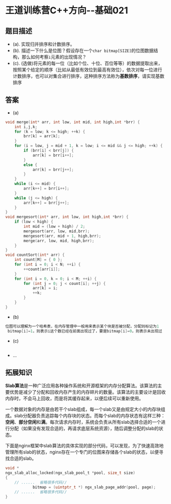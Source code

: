 # 王道训练营C++方向--基础021

## 题目描述

- (a). 实现归并排序和计数排序。
- (b). 描述一下什么是位图？假设存在一个`char bitmap[SIZE]`的位图数据结构，那么如何考察`i`元素的出现情况？
- (c). (选做)将元素的每一位（比如个位、十位、百位等等）的数据提取出来，按照某个给定的顺序（比如从最低有效位到最高有效位），依次对每一位进行计数排序，也可以对集合进行排序，这种排序方法称为**基数排序**，请实现基数排序

## 答案

- (a)

```c
void merge(int* arr, int low, int mid, int high,int *brr) {
	int i,j,k;
	for (k = low; k <= high; ++k) {
		brr[k] = arr[k];
	}
	for (i = low, j = mid + 1, k = low; i <= mid && j <= high; ++k) {
		if (brr[i] < brr[j]) {
			arr[k] = brr[i++];
		}
		else {
			arr[k] = brr[j++];
		}
	}
	while (i <= mid) {
		arr[k++] = brr[i++];
	}
	while (j <= high) {
		arr[k++] = brr[j++];
	}
}
void mergesort(int* arr, int low, int high,int *brr) {
	if (low < high) {
		int mid = (low + high) / 2;
		mergesort(arr, low, mid,brr);
		mergesort(arr, mid + 1, high,brr);
		merge(arr, low, mid, high,brr);
	}
}
void countSort(int* arr) {
	int count[M] = { 0 };
	for (int i = 0; i < N; ++i) {
		++count[arr[i]];
	}
	for (int i = 0, k = 0; i < M; ++i) {
		for (int j = 0; j < count[i]; ++j) {
			arr[k] = i;
			++k;
		}
	}
}
```

- (b)

```c
位图可以理解为一个哈希表，在内存管理中一般用来表示某个块是否被分配，分配则标记为1
 bitmap[i]=1，则表示i这个数已经在前面出现过了，要是bitmap[i]=0，则表示未出现过
```

- (c)

```c

```

- ...

## 拓展知识

**Slab算法**是一种广泛应用各种操作系统和开源框架的内存分配算法。该算法的主要优势是减少了分配和回收内存产生的内存碎片的数量。该算法的主要设计是回收内存时，不会马上回收，而是将其缓存起来，以便后续可以重新使用。

一个数据对象的内存是由若干个slab组成，每一个slab又是由规定大小的内存块组成。slab分配器负责追踪每个内存块的状态。而每个slab的内存状态有这样三种：**空闲**、**部分空闲**和**满**。每次请求内存时，系统会负责从所有slab选择合适的一个进行分配（如果没有发现合适的，再请求底层系统资源），随后调整分配的slab的状态。

下面是nginx框架中slab算法的具体实现的部分代码，可以发现，为了快速高效地管理所有slab的状态，nginx存在一个专门的位图来存储各个slab的状态，以便寻找合适的slab。

```c
void *
ngx_slab_alloc_locked(ngx_slab_pool_t *pool, size_t size)
{
	// ......  省略很多代码// 
            bitmap = (uintptr_t *) ngx_slab_page_addr(pool, page);
	// ......  省略很多代码//
}

```



